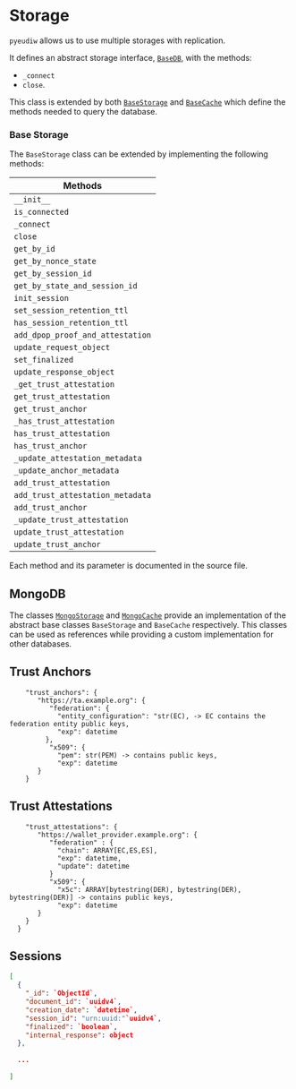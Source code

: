 # Storage

`pyeudiw` allows us to use multiple storages with replication.

It defines an abstract storage interface, [`BaseDB`](../pyeudiw/storage/base_db.py), with the methods:
- `_connect`
- `close`.

This class is extended by both [`BaseStorage`](../pyeudiw/storage/base_storage.py) and 
[`BaseCache`](../pyeudiw/storage/base_cache.py) which define the methods needed to query the database.

### Base Storage

The `BaseStorage` class can be extended by implementing the following methods:

| Methods                          |
|----------------------------------|
| `__init__`                       |
| `is_connected`                   |
| `_connect`                       |
| `close`                          |
| `get_by_id`                      |
| `get_by_nonce_state`             |
| `get_by_session_id`              |
| `get_by_state_and_session_id`    |
| `init_session`                   |
| `set_session_retention_ttl`      |
| `has_session_retention_ttl`      |
| `add_dpop_proof_and_attestation` |
| `update_request_object`          |
| `set_finalized`                  |
| `update_response_object`         |
| `_get_trust_attestation`         |
| `get_trust_attestation`          |
| `get_trust_anchor`               |
| `_has_trust_attestation`         |
| `has_trust_attestation`          |
| `has_trust_anchor`               |
| `_update_attestation_metadata`   |
| `_update_anchor_metadata`        |
| `add_trust_attestation`          |
| `add_trust_attestation_metadata` |
| `add_trust_anchor`               |
| `_update_trust_attestation`      |
| `update_trust_attestation`       |
| `update_trust_anchor`            |

Each method and its parameter is documented in the source file.

## MongoDB

The classes [`MongoStorage`](../pyeudiw/storage/mongo_storage.py) and 
 [`MongoCache`](../pyeudiw/storage/mongo_cache.py) provide an implementation of the abstract base classes 
`BaseStorage` and `BaseCache` respectively. 
This classes can be used as references while providing a custom implementation for other databases.

## Trust Anchors

````
    "trust_anchors": {
       "https://ta.example.org": {
          "federation": {
            "entity_configuration": "str(EC), -> EC contains the federation entity public keys,
            "exp": datetime
         },
          "x509": {
            "pem": str(PEM) -> contains public keys,
            "exp": datetime
       }
    }
````


## Trust Attestations

````
    "trust_attestations": {
       "https://wallet_provider.example.org": {
          "federation" : {
            "chain": ARRAY[EC,ES,ES],
            "exp": datetime,
            "update": datetime
          }
          "x509": {
            "x5c": ARRAY[bytestring(DER), bytestring(DER), bytestring(DER)] -> contains public keys,
            "exp": datetime
       }
    }
  }
````

## Sessions

```json
[
  {
    "_id": `ObjectId`,
    "document_id": `uuidv4`,
    "creation_date": `datetime`,
    "session_id": "urn:uuid:"`uuidv4`,
    "finalized": `boolean`,
    "internal_response": object
  },
 
  ... 
 
]
```
